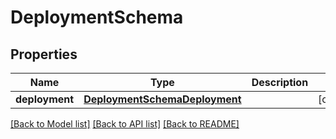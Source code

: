 # DeploymentSchema

## Properties
Name | Type | Description | Notes
------------ | ------------- | ------------- | -------------
**deployment** | [**DeploymentSchemaDeployment**](DeploymentSchemaDeployment.md) |  | [optional] 

[[Back to Model list]](../README.md#documentation-for-models) [[Back to API list]](../README.md#documentation-for-api-endpoints) [[Back to README]](../README.md)


